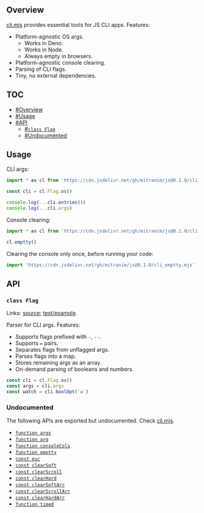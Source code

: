 ## Overview

[cli.mjs](../cli.mjs) provides essential tools for JS CLI apps. Features:

  * Platform-agnostic OS args.
    * Works in Deno.
    * Works in Node.
    * Always empty in browsers.
  * Platform-agnostic console clearing.
  * Parsing of CLI flags.
  * Tiny, no external dependencies.

## TOC

* [#Overview](#overview)
* [#Usage](#usage)
* [#API](#api)
  * [#`class Flag`](#class-flag)
  * [#Undocumented](#undocumented)

## Usage

CLI args:

```js
import * as cl from 'https://cdn.jsdelivr.net/gh/mitranim/js@0.1.0/cli.mjs'

const cli = cl.Flag.os()

console.log(...cli.entries())
console.log(...cli.args)
```

Console clearing:

```js
import * as cl from 'https://cdn.jsdelivr.net/gh/mitranim/js@0.1.0/cli.mjs'

cl.emptty()
```

Clearing the console only once, before running your code:

```js
import 'https://cdn.jsdelivr.net/gh/mitranim/js@0.1.0/cli_emptty.mjs'
```

## API

### `class Flag`

Links: [source](../cli.mjs#L73); [test/example](../test/cli_test.mjs#L7).

Parser for CLI args. Features:

  * Supports flags prefixed with `-`, `--`.
  * Supports `=` pairs.
  * Separates flags from unflagged args.
  * Parses flags into a map.
  * Stores remaining args as an array.
  * On-demand parsing of booleans and numbers.

```js
const cli = cl.Flag.os()
const args = cli.args
const watch = cli.boolOpt(`w`)
```

### Undocumented

The following APIs are exported but undocumented. Check [cli.mjs](../cli.mjs).

  * [`function args`](../cli.mjs#L5)
  * [`function arg`](../cli.mjs#L10)
  * [`function consoleCols`](../cli.mjs#L12)
  * [`function emptty`](../cli.mjs#L32)
  * [`const esc`](../cli.mjs#L140)
  * [`const clearSoft`](../cli.mjs#L141)
  * [`const clearScroll`](../cli.mjs#L142)
  * [`const clearHard`](../cli.mjs#L143)
  * [`const clearSoftArr`](../cli.mjs#L144)
  * [`const clearScrollArr`](../cli.mjs#L145)
  * [`const clearHardArr`](../cli.mjs#L146)
  * [`function timed`](../cli.mjs#L148)
